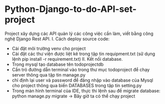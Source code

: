 # Python-Django-to-do-API-set-project
Project xây dựng các API quản lý các công việc cần làm, viết bằng công nghệ Django Rest API.
I. Cách deploy source code:
- Cài đặt môi trường venv cho project
- Cài đặt các thư viện được liệt kê trong tập tin requipment.txt (sữ dụng lệnh pip install -r requirement.txt)
II. Kết nối database.
- Trong mysql tạo database tên todoprojectdb
- Cần trỏ đường dẫn terminal vào trong thư mục todoproject để chạy server thông qua tập tin manage.py
- chỉ định lại user và password để đăng nhập vào database của Mysql cho project thông qua biến DATABASES trong tập tin setting.py
- Trong màn hình terminal của IDE, thực thi lệnh sau để migrate database: python manage.py migrate
  -> Bây giờ ta có thể chạy project

